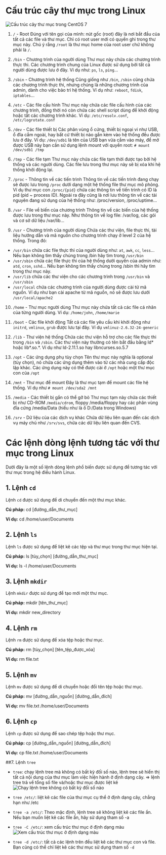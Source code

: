 # Cấu trúc cây thư mục trong Linux
![Cấu trúc cây thư mục trong CentOS 7](https://wiki.matbao.net/wp-content/uploads/2016/12/Linux-filesystem-structure.png)


1. `/` - Root
   Đúng với tên gọi của mình: nút gốc (root) đây là nơi bắt đầu của tất cả các file và thư mục. Chỉ có root user mới có quyền ghi trong thư mục này. Chú ý rằng `/root` là thư mục home của root user chứ không phải là `/`.

2. `/bin` - Chương trình của người dùng
   Thư mục này chứa các chương trình thực thi. Các chương trình chung của Linux được sử dụng bởi tất cả người dùng được lưu ở đây. Ví dụ như: `ps`, `ls`, `ping`...

3. `/sbin` - Chương trình hệ thống
   Cũng giống như `/bin`, `/sbin` cũng chứa các chương trình thực thi, nhưng chúng là những chương trình của admin, dành cho việc bảo trì hệ thống. Ví dụ như: `reboot`, `fdisk`, `iptables`...

4. `/etc` - Các file cấu hình
   Thư mục này chứa các file cấu hình của các chương trình, đồng thời nó còn chứa các shell script dùng để khởi động hoặc tắt các chương trình khác. Ví dụ: `/etc/resolv.conf`, `/etc/logrotate.conf`

5. `/dev` - Các file thiết bị
   Các phân vùng ổ cứng, thiết bị ngoại vi như USB, ổ đĩa cắm ngoài, hay bất cứ thiết bị nào gắn kèm vào hệ thống đều được lưu ở đây. Ví dụ: `/dev/sdb1` là tên của USB bạn vừa cắm vào máy, để mở được USB này bạn cần sử dụng lệnh mount với quyền root: `# mount /dev/sdb1 /tmp`

6. `/tmp` - Các file tạm
   Thư mục này chứa các file tạm thời được tạo bởi hệ thống và các người dùng. Các file lưu trong thư mục này sẽ bị xóa khi hệ thống khởi động lại.

7. `/proc` - Thông tin về các tiến trình
   Thông tin về các tiến trình đang chạy sẽ được lưu trong `/proc` dưới dạng một hệ thống file thư mục mô phỏng. Ví dụ thư mục con `/proc/{pid}` chứa các thông tin về tiến trình có ID là pid (pid ~ process ID). Ngoài ra đây cũng là nơi lưu thông tin về các tài nguyên đang sử dụng của hệ thống như: /proc/version, /proc/uptime...

8. `/var` - File về biến của chương trình
Thông tin về các biến của hệ thống được lưu trong thư mục này. Như thông tin về log file: /var/log, các gói và cơ sở dữ liệu /var/lib...

1. `/usr` - Chương trình của người dùng
Chứa các thư viện, file thực thi, tài liệu hướng dẫn và mã nguồn cho chương trình chạy ở level 2 của hệ thống. Trong đó:

- `/usr/bin` chứa các file thực thi của người dùng như: `at`, `awk`, `cc`, `less`... Nếu bạn không tìm thấy chúng trong /bin hãy tìm trong `/usr/bin`
- `/usr/sbin` chứa các file thực thi của hệ thống dưới quyền của admin như: `atd`, `cron`, `sshd`... Nếu bạn không tìm thấy chúng trong /sbin thì hãy tìm trong thư mục này.
- `/usr/lib` chứa các thư viện cho các chương trình trong `/usr/bin` và `/usr/sbin`
- `/usr/local` chứa các chương trình của người dùng được cài từ mã nguồn. Ví dụ như bạn cài apache từ mã nguồn, nó sẽ được lưu dưới `/usr/local/apache2`

10. `/home` - Thư mục người dùng
Thư mục này chứa tất cả các file cá nhân của từng người dùng. Ví dụ: `/home/john`, `/home/marie`

11. `/boot` - Các file khởi động
Tất cả các file yêu cầu khi khởi động như `initrd`, `vmlinux`, `grub` được lưu tại đây. Ví dụ `vmlinuz-2.6.32-24-generic`

12. `/lib` - Thư viện hệ thống
Chứa các thư viện hỗ trợ cho các file thực thi trong `/bin` và `/sbin`. Các thư viện này thường có tên bắt đầu bằng ld* hoặc lib*.so.*. Ví dụ như ld-2.11.1.so hay libncurses.so.5.7

13. `/opt` - Các ứng dụng phụ tùy chọn
Tên thư mục này nghĩa là optional (tùy chọn), nó chứa các ứng dụng thêm vào từ các nhà cung cấp độc lập khác. Các ứng dụng này có thể được cài ở `/opt` hoặc một thư mục con của `/opt`

14. `/mnt` - Thư mục để mount
Đây là thư mục tạm để mount các file hệ thống. Ví dụ như `# mount /dev/sda2 /mnt`

15. `/media` - Các thiết bị gắn có thể gỡ bỏ
Thư mục tạm này chứa các thiết bị như CD-ROM `/media/cdrom`, floppy /media/floppy hay các phân vùng đĩa cứng /media/Data (hiểu như là ổ D:/Data trong Windows)

16. `/srv` - Dữ liệu của các dịch vụ khác
Chứa dữ liệu liên quan đến các dịch vụ máy chủ như `/srv/svs`, chứa các dữ liệu liên quan đến CVS.

# Các lệnh dòng lệnh tương tác với thư mục trong Linux

Dưới đây là một số lệnh dòng lệnh phổ biến được sử dụng để tương tác với thư mục trong hệ điều hành Linux.

## 1. Lệnh `cd`

Lệnh `cd` được sử dụng để di chuyển đến một thư mục khác.

**Cú pháp:** cd [đường_dẫn_thư_mục]

**Ví dụ:** cd /home/user/Documents

## 2. Lệnh `ls`

Lệnh `ls` được sử dụng để liệt kê các tệp và thư mục trong thư mục hiện tại.

**Cú pháp:** ls [tùy_chọn] [đường_dẫn_thư_mục]

**Ví dụ:** ls -l /home/user/Documents 

## 3. Lệnh `mkdir`

Lệnh `mkdir` được sử dụng để tạo mới một thư mục.

**Cú pháp:** mkdir [tên_thư_mục]

**Ví dụ:** mkdir new_directory

## 4. Lệnh `rm`

Lệnh `rm` được sử dụng để xóa tệp hoặc thư mục.

**Cú pháp:** rm [tùy_chọn] [tên_tệp_được_xóa]

**Ví dụ:** rm file.txt

## 5. Lệnh `mv`

Lệnh `mv` được sử dụng để di chuyển hoặc đổi tên tệp hoặc thư mục.

**Cú pháp:** mv [đường_dẫn_nguồn] [đường_dẫn_đích]

**Ví dụ:** mv file.txt /home/user/Documents

## 6. Lệnh `cp`

Lệnh `cp` được sử dụng để sao chép tệp hoặc thư mục.

**Cú pháp:** cp [đường_dẫn_nguồn] [đường_dẫn_đích]

**Ví dụ:** cp file.txt /home/user/Documents

##7. Lệnh `tree`
- `tree`: chạy lệnh tree mà không có bất kỳ đối số nào, lệnh tree sẽ hiển thị tất cả nội dung của thư mục làm việc hiện hành ở định dạng cây. => lệnh tree trả về tổng số file và/hoặc thư mục được liệt kê
![Chạy lệnh tree không có bất kỳ đối số nào](https://st.quantrimang.com/photos/image/2020/11/20/cau-truc-cay-thu-muc-trong-linux-1.jpg)

- `tree /etc/`: liệt kê các file của thư mục cụ thể ở định dạng cây, chẳng hạn như /etc
- `tree -a /etc/`: Theo mặc định, lệnh tree sẽ không liệt kê các file ẩn. Nếu bạn muốn liệt kê các file ẩn, hãy sử dụng tham số -a
- `tree -C /etc/`: xem cấu trúc thư mục ở định dạng màu
  ![Xem cấu trúc thư mục ở định dạng màu](https://st.quantrimang.com/photos/image/2020/11/20/cau-truc-cay-thu-muc-trong-linux-4.jpg)
  
- `tree -d /etc/`: tất cả các lệnh trên đều liệt kê các thư mục con và file. Bạn cũng có thể chỉ liệt kê các thư mục sử dụng tham số `-d`



